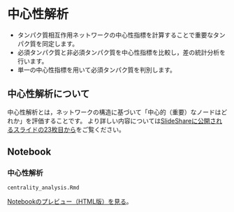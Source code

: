 # 中心性解析
* タンパク質相互作用ネットワークの中心性指標を計算することで重要なタンパク質を同定します。
* 必須タンパク質と非必須タンパク質を中心性指標を比較し，差の統計分析を行います。
* 単一の中心性指標を用いて必須タンパク質を判別します。

## 中心性解析について
中心性解析とは，ネットワークの構造に基づいて「中心的（重要）なノードはどれか」を評価することです。
より詳しい内容については[SlideShareに公開されるスライドの23枚目から](https://www.slideshare.net/kztakemoto/r-seminar-on-igraph)をご覧ください。


## Notebook
### 中心性解析
```
centrality_analysis.Rmd
```
[Notebookのプレビュー（HTML版）を見る](https://kztakemoto.github.io/network-analysis-in-biology/centrality_analysis/centrality_analysis.nb.html)。

